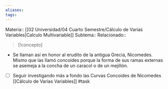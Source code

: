 ```yaml
---
aliases: 
tags:
---
```

Materia:: [[02 Universidad/04 Cuarto Semestre/Cálculo de Varias Variables|Calculo Multivariable]]
Subtema:: 
Relacionado:: 

> [!concepto]
>

- Se llaman así en honor al erudito de la antigua Grecia, Nicomedes. Mismo que las llamó concoides porque la forma de sus ramas externas se asemeja a la concha de un caracol o de un mejillón. 

- [ ] Seguir investigando más a fondo las Curvas Concoides de Nicomedes  [[Cálculo de Varias Variables]] #task 







